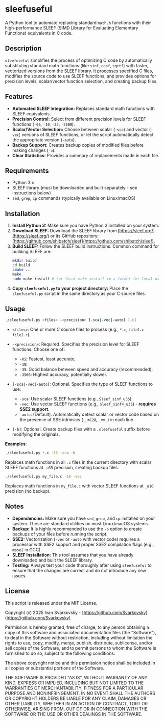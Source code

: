 # sleefuseful

A Python tool to automate replacing standard `math.h` functions with their high-performance SLEEF (SIMD Library for Evaluating Elementary Functions) equivalents in C code.

## Description

`sleefuseful` simplifies the process of optimizing C code by automatically substituting standard math functions (like `sinf`, `cosf`, `sqrtf`) with faster, vectorized versions from the SLEEF library. It processes specified C files, modifies the source code to use SLEEF functions, and provides options for precision levels, scalar/vector function selection, and creating backup files.

## Features

*   **Automated SLEEF Integration:**  Replaces standard math functions with SLEEF equivalents.
*   **Precision Control:** Select from different precision levels for SLEEF functions (`-05`, `-10`, `-35`, `-3500`).
*   **Scalar/Vector Selection:** Choose between scalar (`-sca`) and vector (`-vec`) versions of SLEEF functions, or let the script automatically detect the appropriate version (`-auto`).
*   **Backup Support:** Creates backup copies of modified files before making changes (`-b`).
*   **Clear Statistics:**  Provides a summary of replacements made in each file.

## Requirements

*   Python 3.x
*   SLEEF library (must be downloaded and built separately - see instructions below)
*   `sed`, `grep`, `cp` commands (typically available on Linux/macOS)

## Installation

1.  **Install Python 3:** Make sure you have Python 3 installed on your system.
2.  **Download SLEEF:** Download the SLEEF library from [https://sleef.org/](https://sleef.org/) or its GitHub repository: [https://github.com/shibatch/sleef](https://github.com/shibatch/sleef).
3.  **Build SLEEF:** Follow the SLEEF build instructions. Common command for building SLEEF are:
    ```bash
    mkdir build
    cd build
    cmake ..
    make
    sudo make install # (or local make install to a folder for local usage)
    ```
4.  **Copy `sleefuseful.py` to your project directory:** Place the `sleefuseful.py` script in the same directory as your C source files.

## Usage

```bash
./sleefuseful.py <files> -<precision> [-sca|-vec|-auto] [-b]
```

*   `<files>`:  One or more C source files to process (e.g., `*.c`, `file1.c file2.c`).
*   `-<precision>`:  Required.  Specifies the precision level for SLEEF functions. Choose one of:
    *   `-05`: Fastest, least accurate.
    *   `-10`:
    *   `-35`:  Good balance between speed and accuracy (recommended).
    *   `-3500`: Highest accuracy, potentially slower.

*   `[-sca|-vec|-auto]`:  Optional.  Specifies the type of SLEEF functions to use:
    *   `-sca`: Use scalar SLEEF functions (e.g., `Sleef_sinf_u35`).
    *   `-vec`: Use vector SLEEF functions (e.g., `Sleef_sinf4_u35`) - **requires SSE2 support**.
    *   `-auto`:  (Default). Automatically detect scalar or vector code based on the presence of SSE intrinsics (`__m128`, `_mm_`) in each line.
*   `[-b]`: Optional. Create backup files with a `.sleefuseful` suffix before modifying the originals.

**Examples:**

```bash
./sleefuseful.py *.c -35 -sca -b
```

Replaces math functions in all `.c` files in the current directory with scalar SLEEF functions at `_u35` precision, creating backup files.

```bash
./sleefuseful.py my_file.c -10 -vec
```

Replaces math functions in `my_file.c` with vector SLEEF functions at `_u10` precision (no backup).

## Notes

*   **Dependencies:** Make sure you have `sed`, `grep`, and `cp` installed on your system. These are standard utilities on most Linux/macOS systems.
*   **Backup:** It is highly recommended to use the `-b` option to create backups of your files before running the script.
*   **SSE2:** Vectorization (`-vec` or `-auto` with vector code) requires a processor with SSE2 support and proper SSE2 compilation flags (e.g., `-msse2` in GCC).
*   **SLEEF Installation:** This tool assumes that you have already downloaded and built the SLEEF library.
*   **Testing:** Always test your code thoroughly after using `sleefuseful` to ensure that the changes are correct and do not introduce any new issues.

## License

This script is released under the MIT License.

Copyright (c) 2025 Ivan Svarkovsky - [https://github.com/Svarkovsky](https://github.com/Svarkovsky)

Permission is hereby granted, free of charge, to any person obtaining a copy
of this software and associated documentation files (the "Software"), to deal
in the Software without restriction, including without limitation the rights
to use, copy, modify, merge, publish, distribute, sublicense, and/or sell
copies of the Software, and to permit persons to whom the Software is
furnished to do so, subject to the following conditions:

The above copyright notice and this permission notice shall be included in all
copies or substantial portions of the Software.

THE SOFTWARE IS PROVIDED "AS IS", WITHOUT WARRANTY OF ANY KIND, EXPRESS OR
IMPLIED, INCLUDING BUT NOT LIMITED TO THE WARRANTIES OF MERCHANTABILITY,
FITNESS FOR A PARTICULAR PURPOSE AND NONINFRINGEMENT. IN NO EVENT SHALL THE
AUTHORS OR COPYRIGHT HOLDERS BE LIABLE FOR ANY CLAIM, DAMAGES OR OTHER
LIABILITY, WHETHER IN AN ACTION OF CONTRACT, TORT OR OTHERWISE, ARISING FROM,
OUT OF OR IN CONNECTION WITH THE SOFTWARE OR THE USE OR OTHER DEALINGS IN THE
SOFTWARE.
